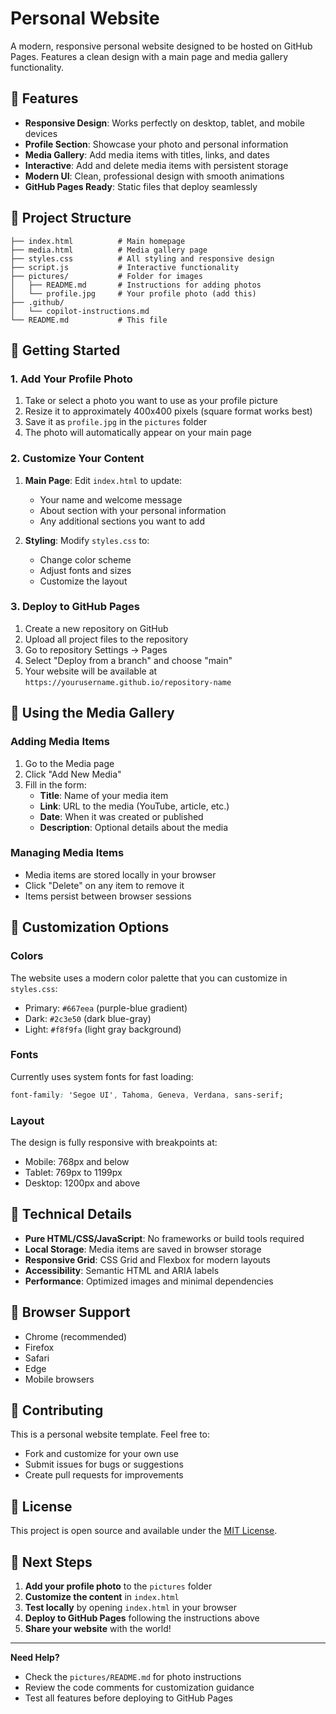 # Personal Website

A modern, responsive personal website designed to be hosted on GitHub Pages. Features a clean design with a main page and media gallery functionality.

## 🌟 Features

- **Responsive Design**: Works perfectly on desktop, tablet, and mobile devices
- **Profile Section**: Showcase your photo and personal information
- **Media Gallery**: Add media items with titles, links, and dates
- **Interactive**: Add and delete media items with persistent storage
- **Modern UI**: Clean, professional design with smooth animations
- **GitHub Pages Ready**: Static files that deploy seamlessly

## 📁 Project Structure

```
├── index.html          # Main homepage
├── media.html          # Media gallery page
├── styles.css          # All styling and responsive design
├── script.js           # Interactive functionality
├── pictures/           # Folder for images
│   ├── README.md       # Instructions for adding photos
│   └── profile.jpg     # Your profile photo (add this)
├── .github/
│   └── copilot-instructions.md
└── README.md           # This file
```

## 🚀 Getting Started

### 1. Add Your Profile Photo

1. Take or select a photo you want to use as your profile picture
2. Resize it to approximately 400x400 pixels (square format works best)
3. Save it as `profile.jpg` in the `pictures` folder
4. The photo will automatically appear on your main page

### 2. Customize Your Content

1. **Main Page**: Edit `index.html` to update:
   - Your name and welcome message
   - About section with your personal information
   - Any additional sections you want to add

2. **Styling**: Modify `styles.css` to:
   - Change color scheme
   - Adjust fonts and sizes
   - Customize the layout

### 3. Deploy to GitHub Pages

1. Create a new repository on GitHub
2. Upload all project files to the repository
3. Go to repository Settings → Pages
4. Select "Deploy from a branch" and choose "main"
5. Your website will be available at `https://yourusername.github.io/repository-name`

## 📱 Using the Media Gallery

### Adding Media Items

1. Go to the Media page
2. Click "Add New Media"
3. Fill in the form:
   - **Title**: Name of your media item
   - **Link**: URL to the media (YouTube, article, etc.)
   - **Date**: When it was created or published
   - **Description**: Optional details about the media

### Managing Media Items

- Media items are stored locally in your browser
- Click "Delete" on any item to remove it
- Items persist between browser sessions

## 🎨 Customization Options

### Colors

The website uses a modern color palette that you can customize in `styles.css`:

- Primary: `#667eea` (purple-blue gradient)
- Dark: `#2c3e50` (dark blue-gray)
- Light: `#f8f9fa` (light gray background)

### Fonts

Currently uses system fonts for fast loading:
```css
font-family: 'Segoe UI', Tahoma, Geneva, Verdana, sans-serif;
```

### Layout

The design is fully responsive with breakpoints at:
- Mobile: 768px and below
- Tablet: 769px to 1199px
- Desktop: 1200px and above

## 🔧 Technical Details

- **Pure HTML/CSS/JavaScript**: No frameworks or build tools required
- **Local Storage**: Media items are saved in browser storage
- **Responsive Grid**: CSS Grid and Flexbox for modern layouts
- **Accessibility**: Semantic HTML and ARIA labels
- **Performance**: Optimized images and minimal dependencies

## 📝 Browser Support

- Chrome (recommended)
- Firefox
- Safari
- Edge
- Mobile browsers

## 🤝 Contributing

This is a personal website template. Feel free to:
- Fork and customize for your own use
- Submit issues for bugs or suggestions
- Create pull requests for improvements

## 📄 License

This project is open source and available under the [MIT License](https://opensource.org/licenses/MIT).

## 🚀 Next Steps

1. **Add your profile photo** to the `pictures` folder
2. **Customize the content** in `index.html`
3. **Test locally** by opening `index.html` in your browser
4. **Deploy to GitHub Pages** following the instructions above
5. **Share your website** with the world!

---

**Need Help?** 
- Check the `pictures/README.md` for photo instructions
- Review the code comments for customization guidance
- Test all features before deploying to GitHub Pages
